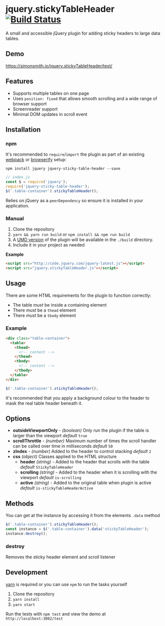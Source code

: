 # jquery.stickyTableHeader [![Build Status](https://travis-ci.org/simonsmith/jquery.stickyTableHeader.svg?branch=master)](https://travis-ci.org/simonsmith/jquery.stickyTableHeader)

A small and accessible jQuery plugin for adding sticky headers to large data tables.

## Demo

https://simonsmith.io/jquery.stickyTableHeader/test/

## Features

* Supports multiple tables on one page
* Uses `position: fixed` that allows smooth scrolling and a wide range of browser
  support
* Screenreader support
* Minimal DOM updates in scroll event

## Installation

### npm

It's recommended to `require`/`import` the plugin as part of an existing [webpack](https://webpack.js.org/)
or [browserify](http://browserify.org/) setup:

```
npm install jquery jquery-sticky-table-header --save
```

```js
// index.js
const $ = require('jquery');
require('jquery-sticky-table-header');
$('.table-container').stickyTableHeader();
```

Relies on jQuery as a `peerDependency` so ensure it is installed in your
application.

### Manual

1. Clone the repository
1. `yarn && yarn run build` or `npm install && npm run build`
1. A [UMD
   version](https://www.davidbcalhoun.com/2014/what-is-amd-commonjs-and-umd/) of
   the plugin will be available in the `./build` directory.
1. Include it in your project as needed

**Example**

```html
<script src="http://code.jquery.com/jquery-latest.js"></script>
<script src="jquery.stickyTableHeader.js"></script>
```

## Usage

There are some HTML requirements for the plugin to function correctly:

* The table *must* be inside a containing element
* There *must* be a `thead` element
* There *must* be a `tbody` element

### Example

```html
<div class="table-container">
  <table>
    <thead>
      <!-- content -->
    </thead>
    <tbody>
      <!-- content -->
    </tbody>
  </table>
</div>
```

```js
$('.table-container').stickyTableHeader();
```

It's recommended that you apply a background colour to the header to mask the
real table header beneath it.

## Options

* **outsideViewportOnly** - _(boolean)_ Only run the plugin if the table is
  larger than the viewport _default_ `true`
* **scrollThrottle** - _(number)_ Maximum number of times the scroll handler
  can be called over time in milliseconds _default_ `50`
* **zIndex** - _(number)_ Added to the header to control stacking _default_ `2`
* **css** _(object)_  Classes applied to the HTML structure
  * **header** _(string)_ - Added to the header that scrolls with the table _default_ `StickyTableHeader`
  * **scrolling** _(string)_ - Added to the header when it is scrolling with the viewport _default_ `is-scrolling`
  * **active** _(string)_ - Added to the original table when plugin is active _default_ `is-stickyTableHeaderActive`

## Methods

You can get at the instance by accessing it from the elements `.data` method

```js
$('.table-container').stickyTableHeader();
const instance = $('.table-container').data('stickyTableHeader');
instance.destroy();
```

### destroy

Removes the sticky header element and scroll listener

## Development

[yarn](https://yarnpkg.com/) is required or you can use `npm` to run the tasks
yourself

1. Clone the repository
1. `yarn install`
1. `yarn start`

Run the tests with `npm test` and view the demo at `http://localhost:3002/test`
